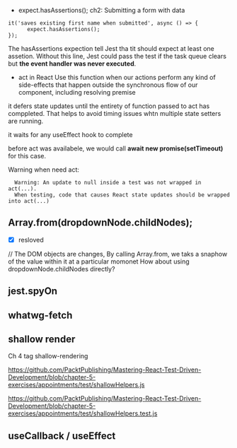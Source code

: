 -  expect.hasAssertions();
ch2: Submitting a form with data
```
it('saves existing first name when submitted', async () => {
      expect.hasAssertions();
});
```
The hasAssertions expection tell Jest tha tit should expect at least one assetion. 
Without this line, Jest could pass the test if the task queue clears but **the event handler was never executed**.


- act in React
Use this function when our actions perform any kind of side-effects that happen outside the synchronous flow of our component, including resolving premise

it defers state updates until the entirety of function passed to act has comppleted.
That helps to avoid timing issues whtn multiple state setters are running. 

it waits for any useEffect hook to complete

before act was availabele, we would call **await new promise(setTimeout)** for this case.

Warning when need act:
```
  Warning: An update to null inside a test was not wrapped in act(...).
  When testing, code that causes React state updates should be wrapped into act(...)
```


## Array.from(dropdownNode.childNodes); 

- [x] resloved

// The DOM objects are changes, By calling Array.from, we taks a snaphow of the value within it at a particular momonet
How about using dropdownNode.childNodes directly?

## jest.spyOn


## whatwg-fetch


## shallow render
Ch 4 
tag shallow-rendering

https://github.com/PacktPublishing/Mastering-React-Test-Driven-Development/blob/chapter-5-exercises/appointments/test/shallowHelpers.js

https://github.com/PacktPublishing/Mastering-React-Test-Driven-Development/blob/chapter-5-exercises/appointments/test/shallowHelpers.test.js


## useCallback / useEffect  